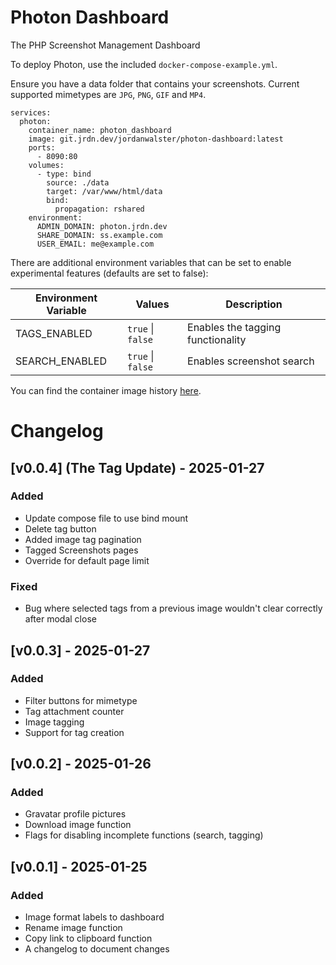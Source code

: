 # Photon Dashboard

The PHP Screenshot Management Dashboard

To deploy Photon, use the included `docker-compose-example.yml`.

Ensure you have a data folder that contains your screenshots. Current supported mimetypes are `JPG`, `PNG`, `GIF` and `MP4`.

```
services:
  photon:
    container_name: photon_dashboard
    image: git.jrdn.dev/jordanwalster/photon-dashboard:latest
    ports:
      - 8090:80
    volumes:
      - type: bind
        source: ./data
        target: /var/www/html/data
        bind:
          propagation: rshared
    environment:
      ADMIN_DOMAIN: photon.jrdn.dev
      SHARE_DOMAIN: ss.example.com
      USER_EMAIL: me@example.com
```

There are additional environment variables that can be set to enable experimental features (defaults are set to false):


| Environment Variable | Values            | Description                        |
| -------------------- | ----------------- | ---------------------------------- |
| TAGS_ENABLED         | `true` \| `false` | Enables the tagging functionality  |
| SEARCH_ENABLED       | `true` \| `false` | Enables screenshot search          |

You can find the container image history [here](https://git.jrdn.dev/jordanwalster/-/packages/container/photon-dashboard/versions).

# Changelog


## [v0.0.4] (The Tag Update) - 2025-01-27

### Added

- Update compose file to use bind mount
- Delete tag button
- Added image tag pagination
- Tagged Screenshots pages
- Override for default page limit 

### Fixed

- Bug where selected tags from a previous image wouldn't clear correctly after modal close

## [v0.0.3] - 2025-01-27

### Added

- Filter buttons for mimetype
- Tag attachment counter
- Image tagging
- Support for tag creation


## [v0.0.2] - 2025-01-26

### Added

- Gravatar profile pictures
- Download image function
- Flags for disabling incomplete functions (search, tagging)

## [v0.0.1] - 2025-01-25

### Added

- Image format labels to dashboard
- Rename image function
- Copy link to clipboard function
- A changelog to document changes
